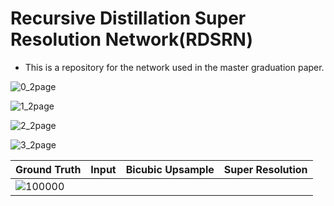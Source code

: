 # Recursive Distillation Super Resolution Network(RDSRN)

  * This is a repository for the network used in the master graduation paper.


![0_2page](https://user-images.githubusercontent.com/61686244/129152667-385afc5f-17dd-439b-a972-95af90b3ce85.png)

![1_2page](https://user-images.githubusercontent.com/61686244/129152680-2eacd3de-a94e-4f82-8361-9255b054a520.png)

![2_2page](https://user-images.githubusercontent.com/61686244/129152694-36082c55-c9c2-45d1-b37a-fed197393031.png)

![3_2page](https://user-images.githubusercontent.com/61686244/129152703-6b7fce12-baea-4a26-a0c6-41ba8c1adcf9.png)


|Ground Truth|Input|Bicubic Upsample|Super Resolution|
|------------|-----|----------------|----------------|
|![100000](https://user-images.githubusercontent.com/61686244/129196758-a9b82c7d-3b6d-47d7-ad47-c66f2a54cfc1.png)||||

